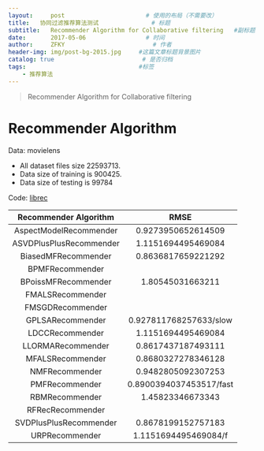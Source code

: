 ```yaml
---
layout:     post                       # 使用的布局（不需要改）
title:   协同过滤推荐算法测试               # 标题 
subtitle:   Recommender Algorithm for Collaborative filtering   #副标题
date:       2017-05-06                 # 时间
author:     ZFKY                         # 作者
header-img: img/post-bg-2015.jpg     #这篇文章标题背景图片
catalog: true                         # 是否归档
tags:                                #标签
    - 推荐算法
---
```

>  Recommender Algorithm for Collaborative filtering

# Recommender Algorithm

Data: movielens   

- All dataset files size 22593713. 
- Data size of training is 900425.
- Data size of testing is 99784

Code: [librec](http://www.librec.net/ "librec1")

|  Recommender Algorithm  |          RMSE           |
| :---------------------: | :---------------------: |
| AspectModelRecommender  |   0.9273950652614509    |
| ASVDPlusPlusRecommender |   1.1151694495469084    |
|   BiasedMFRecommender   |   0.8636817659221292    |
|     BPMFRecommender     |                         |
|   BPoissMFRecommender   |    1.80545031663211     |
|    FMALSRecommender     |                         |
|    FMSGDRecommender     |                         |
|    GPLSARecommender     | 0.927811768257633/slow  |
|     LDCCRecommender     |   1.1151694495469084    |
|    LLORMARecommender    |   0.8617437187493111    |
|    MFALSRecommender     |   0.8680327278346128    |
|     NMFRecommender      |   0.9482805092307253    |
|     PMFRecommender      | 0.8900394037453517/fast |
|     RBMRecommender      |    1.45823346673343     |
|    RFRecRecommender     |                         |
| SVDPlusPlusRecommender  |   0.8678199152757183    |
|     URPRecommender      |  1.1151694495469084/f   |



